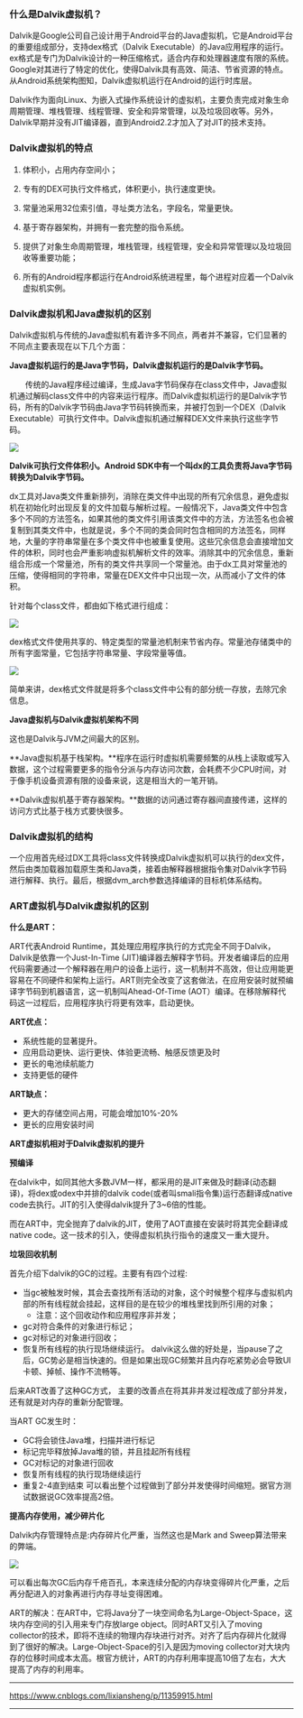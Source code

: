 ### 什么是Dalvik虚拟机？

Dalvik是Google公司自己设计用于Android平台的Java虚拟机，它是Android平台的重要组成部分，支持dex格式（Dalvik Executable）的Java应用程序的运行。ex格式是专门为Dalvik设计的一种压缩格式，适合内存和处理器速度有限的系统。Google对其进行了特定的优化，使得Dalvik具有高效、简洁、节省资源的特点。从Android系统架构图知，Dalvik虚拟机运行在Android的运行时库层。

Dalvik作为面向Linux、为嵌入式操作系统设计的虚拟机，主要负责完成对象生命周期管理、堆栈管理、线程管理、安全和异常管理，以及垃圾回收等。另外，Dalvik早期并没有JIT编译器，直到Android2.2才加入了对JIT的技术支持。

 

### Dalvik虚拟机的特点

1.  体积小，占用内存空间小；

2.  专有的DEX可执行文件格式，体积更小，执行速度更快。

3.  常量池采用32位索引值，寻址类方法名，字段名，常量更快。

4.  基于寄存器架构，并拥有一套完整的指令系统。

5.  提供了对象生命周期管理，堆栈管理，线程管理，安全和异常管理以及垃圾回收等重要功能；

6.  所有的Android程序都运行在Android系统进程里，每个进程对应着一个Dalvik虚拟机实例。

### Dalvik虚拟机和Java虚拟机的区别

Dalvik虚拟机与传统的Java虚拟机有着许多不同点，两者并不兼容，它们显著的不同点主要表现在以下几个方面：

 

**Java虚拟机运行的是Java字节码，Dalvik虚拟机运行的是Dalvik字节码。**

　　传统的Java程序经过编译，生成Java字节码保存在class文件中，Java虚拟机通过解码class文件中的内容来运行程序。而Dalvik虚拟机运行的是Dalvik字节码，所有的Dalvik字节码由Java字节码转换而来，并被打包到一个DEX（Dalvik Executable）可执行文件中。Dalvik虚拟机通过解释DEX文件来执行这些字节码。

![](0.png)

 

 **Dalvik可执行文件体积小。Android SDK中有一个叫dx的工具负责将Java字节码转换为Dalvik字节码。**

 dx工具对Java类文件重新排列，消除在类文件中出现的所有冗余信息，避免虚拟机在初始化时出现反复的文件加载与解析过程。一般情况下，Java类文件中包含多个不同的方法签名，如果其他的类文件引用该类文件中的方法，方法签名也会被复制到其类文件中，也就是说，多个不同的类会同时包含相同的方法签名，同样地，大量的字符串常量在多个类文件中也被重复使用。这些冗余信息会直接增加文件的体积，同时也会严重影响虚拟机解析文件的效率。消除其中的冗余信息，重新组合形成一个常量池，所有的类文件共享同一个常量池。由于dx工具对常量池的压缩，使得相同的字符串，常量在DEX文件中只出现一次，从而减小了文件的体积。

针对每个class文件，都由如下格式进行组成：

![](1.png)

 

dex格式文件使用共享的、特定类型的常量池机制来节省内存。常量池存储类中的所有字面常量，它包括字符串常量、字段常量等值。 

 ![](2.png)

简单来讲，dex格式文件就是将多个class文件中公有的部分统一存放，去除冗余信息。

 

**Java虚拟机与Dalvik虚拟机架构不同**

这也是Dalvik与JVM之间最大的区别。 

**Java虚拟机基于栈架构。**程序在运行时虚拟机需要频繁的从栈上读取或写入数据，这个过程需要更多的指令分派与内存访问次数，会耗费不少CPU时间，对于像手机设备资源有限的设备来说，这是相当大的一笔开销。

**Dalvik虚拟机基于寄存器架构。**数据的访问通过寄存器间直接传递，这样的访问方式比基于栈方式要快很多。

 

 

### Dalvik虚拟机的结构



一个应用首先经过DX工具将class文件转换成Dalvik虚拟机可以执行的dex文件，然后由类加载器加载原生类和Java类，接着由解释器根据指令集对Dalvik字节码进行解释、执行。最后，根据dvm_arch参数选择编译的目标机体系结构。

 


### ART虚拟机与Dalvik虚拟机的区别

**什么是ART：**

ART代表Android Runtime，其处理应用程序执行的方式完全不同于Dalvik，Dalvik是依靠一个Just-In-Time (JIT)编译器去解释字节码。开发者编译后的应用代码需要通过一个解释器在用户的设备上运行，这一机制并不高效，但让应用能更容易在不同硬件和架构上运行。ART则完全改变了这套做法，在应用安装时就预编译字节码到机器语言，这一机制叫Ahead-Of-Time (AOT）编译。在移除解释代码这一过程后，应用程序执行将更有效率，启动更快。

 

**ART优点：**

*   系统性能的显著提升。
*   应用启动更快、运行更快、体验更流畅、触感反馈更及时
*   更长的电池续航能力
*   支持更低的硬件
 

**ART缺点：**

*   更大的存储空间占用，可能会增加10%-20%
*   更长的应用安装时间
 

**ART虚拟机相对于Dalvik虚拟机的提升**

**预编译**

在dalvik中，如同其他大多数JVM一样，都采用的是JIT来做及时翻译(动态翻译)，将dex或odex中并排的dalvik code(或者叫smali指令集)运行态翻译成native code去执行。JIT的引入使得dalvik提升了3~6倍的性能。 

而在ART中，完全抛弃了dalvik的JIT，使用了AOT直接在安装时将其完全翻译成native code。这一技术的引入，使得虚拟机执行指令的速度又一重大提升。

**垃圾回收机制**

首先介绍下dalvik的GC的过程。主要有有四个过程:

*   当gc被触发时候，其会去查找所有活动的对象，这个时候整个程序与虚拟机内部的所有线程就会挂起，这样目的是在较少的堆栈里找到所引用的对象；
    *   注意：这个回收动作和应用程序非并发；
*   gc对符合条件的对象进行标记；
*   gc对标记的对象进行回收；
*   恢复所有线程的执行现场继续运行。
dalvik这么做的好处是，当pause了之后，GC势必是相当快速的。但是如果出现GC频繁并且内存吃紧势必会导致UI卡顿、掉帧、操作不流畅等。

 

后来ART改善了这种GC方式， 主要的改善点在将其非并发过程改成了部分并发，还有就是对内存的重新分配管理。

当ART GC发生时：

*   GC将会锁住Java堆，扫描并进行标记
*   标记完毕释放掉Java堆的锁，并且挂起所有线程
*   GC对标记的对象进行回收
*   恢复所有线程的执行现场继续运行
*   重复2-4直到结束
可以看出整个过程做到了部分并发使得时间缩短。据官方测试数据说GC效率提高2倍。

 

**提高内存使用，减少碎片化**

Dalvik内存管理特点是:内存碎片化严重，当然这也是Mark and Sweep算法带来的弊端。

![](4.png)

可以看出每次GC后内存千疮百孔，本来连续分配的内存块变得碎片化严重，之后再分配进入的对象再进行内存寻址变得困难。

 

ART的解决：在ART中，它将Java分了一块空间命名为Large-Object-Space，这块内存空间的引入用来专门存放large object。同时ART又引入了moving collector的技术，即将不连续的物理内存块进行对齐。对齐了后内存碎片化就得到了很好的解决。Large-Object-Space的引入是因为moving collector对大块内存的位移时间成本太高。根官方统计，ART的内存利用率提高10倍了左右，大大提高了内存的利用率。 

***
https://www.cnblogs.com/lixiansheng/p/11359915.html
***

 